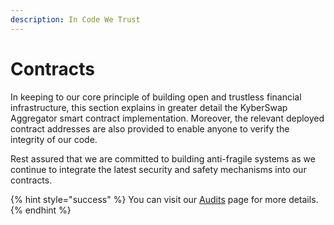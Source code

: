 ```yaml
---
description: In Code We Trust
---
```


# Contracts

In keeping to our core principle of building open and trustless financial infrastructure, this section explains in greater detail the KyberSwap Aggregator smart contract implementation. Moreover, the relevant deployed contract addresses are also provided to enable anyone to verify the integrity of our code.&#x20;

Rest assured that we are committed to building anti-fragile systems as we continue to integrate the latest security and safety mechanisms into our contracts.&#x20;

{% hint style="success" %}
You can visit our [Audits](../../../security/audits.md) page for more details.
{% endhint %}
